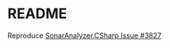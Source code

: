 # README

Reproduce [SonarAnalyzer.CSharp Issue #3827](https://github.com/SonarSource/sonar-dotnet/issues/3827)
